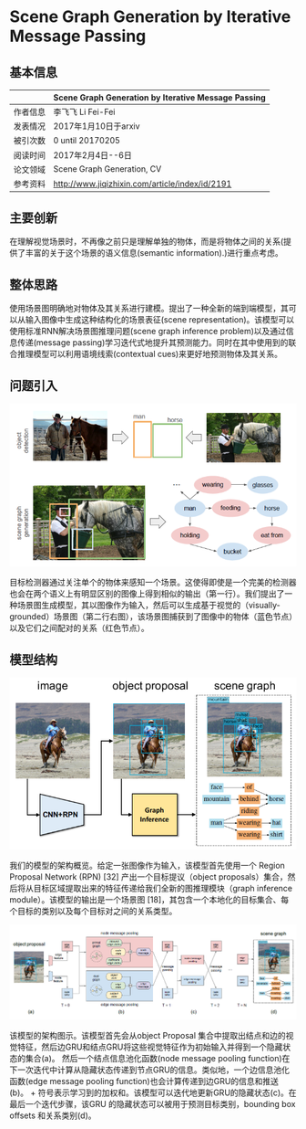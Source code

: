 #  Scene Graph Generation by Iterative Message Passing

## 基本信息
|               | Scene Graph Generation by Iterative Message Passing |
| ------------- | -------------            |
| 作者信息  | 李飞飞 Li Fei-Fei             |
| 发表情况 | 2017年1月10日于arxiv           |
| 被引次数 | 0 until 20170205              |
| 阅读时间 | 2017年2月4日--6日              |
| 论文领域 | Scene Graph Generation, CV    |
| 参考资料 | http://www.jiqizhixin.com/article/index/id/2191 |
## 主要创新
在理解视觉场景时，不再像之前只是理解单独的物体，而是将物体之间的关系(提供了丰富的关于这个场景的语义信息(semantic information).)进行重点考虑。
## 整体思路
使用场景图明确地对物体及其关系进行建模。提出了一种全新的端到端模型，其可以从输入图像中生成这种结构化的场景表征(scene representation)。该模型可以使用标准RNN解决场景图推理问题(scene graph inference problem)以及通过信息传递(message passing)学习迭代式地提升其预测能力。同时在其中使用到的联合推理模型可以利用语境线索(contextual cues)来更好地预测物体及其关系。
## 问题引入
![物体间关系的场景图生成引入](./img/物体间关系的场景图生成引入.png)

目标检测器通过关注单个的物体来感知一个场景。这使得即使是一个完美的检测器也会在两个语义上有明显区别的图像上得到相似的输出（第一行）。我们提出了一种场景图生成模型，其以图像作为输入，然后可以生成基于视觉的（visually-grounded）场景图（第二行右图），该场景图捕获到了图像中的物体（蓝色节点）以及它们之间配对的关系（红色节点）。
## 模型结构
![模型架构概览](./img/模型架构.png)

我们的模型的架构概览。给定一张图像作为输入，该模型首先使用一个 Region Proposal Network (RPN) [32] 产出一个目标提议（object proposals）集合，然后将从目标区域提取出来的特征传递给我们全新的图推理模块（graph inference module）。该模型的输出是一个场景图 [18]，其包含一个本地化的目标集合、每个目标的类别以及每个目标对之间的关系类型。

![模型架构图示](./img/模型架构图示.png)

该模型的架构图示。该模型首先会从object Proposal 集合中提取出结点和边的视觉特征，然后边GRU和结点GRU将这些视觉特征作为初始输入并得到一个隐藏状态的集合(a)。 然后一个结点信息池化函数(node message pooling function)在下一次迭代中计算从隐藏状态传递到节点GRU的信息。类似地，一个边信息池化函数(edge message pooling function)也会计算传递到边GRU的信息和推送(b)。 + 符号表示学习到的加权和。该模型可以迭代地更新GRU的隐藏状态(c)。在最后一个迭代步骤，该GRU 的隐藏状态可以被用于预测目标类别，bounding box offsets 和关系类别(d)。
